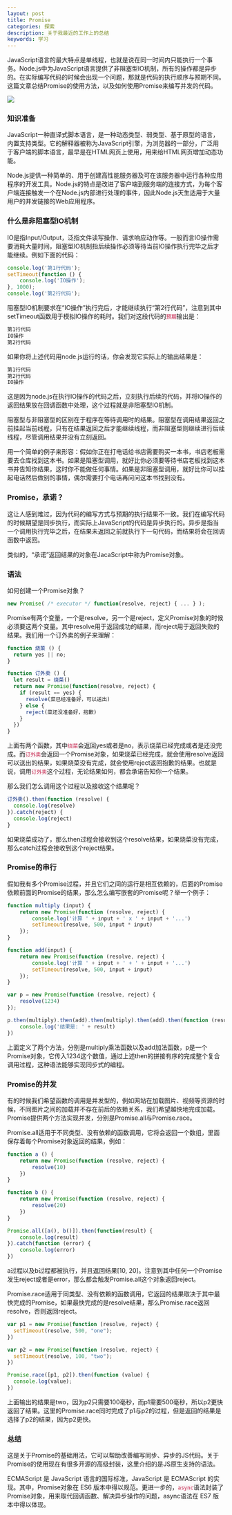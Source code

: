 ```yaml
---
layout: post
title: Promise
categories: 探索
description: 关于我最近的工作上的总结
keywords: 学习
---
```


JavaScript语言的最大特点是单线程，也就是说在同一时间内只能执行一个事务。Node.js中为JavaScript语言提供了非阻塞型IO机制，所有的操作都是异步的。在实际编写代码的时候会出现一个问题，那就是代码的执行顺序与预期不同。这篇文章总结Promise的使用方法，以及如何使用Promise来编写并发的代码。

![](https://alienx.oss-cn-shenzhen.aliyuncs.com/images/discovery/A0116.png)

### 知识准备

JavaScript一种直译式脚本语言，是一种动态类型、弱类型、基于原型的语言，内置支持类型。它的解释器被称为JavaScript引擎，为浏览器的一部分，广泛用于客户端的脚本语言，最早是在HTML网页上使用，用来给HTML网页增加动态功能。

Node.js提供一种简单的、用于创建高性能服务器及可在该服务器中运行各种应用程序的开发工具。Node.js的特点是改进了客户端到服务端的连接方式，为每个客户端连接触发一个在Node.js内部进行处理的事件，因此Node.js天生适用于大量用户的并发链接的Web应用程序。

### 什么是非阻塞型IO机制

IO是指Input/Output，泛指文件读写操作、请求响应动作等。一般而言IO操作需要消耗大量时间，阻塞型IO机制指后续操作必须等待当前IO操作执行完毕之后才能继续。例如下面的代码：

```javascript
console.log('第1行代码');
setTimeout(function () {
	console.log('IO操作');
}, 1000);
console.log('第2行代码');
```

阻塞型IO机制要求在“IO操作”执行完后，才能继续执行“第2行代码”，注意到其中setTimeout函数用于模拟IO操作的耗时。我们对这段代码的<code style="color:#c7254e;background-color:#f9f2f4;">预期</code>输出是：

```javascript
第1行代码
IO操作
第2行代码
```

如果你将上述代码用node.js运行的话，你会发现它实际上的输出结果是：

```javascript
第1行代码
第2行代码
IO操作
```

这是因为node.js在执行IO操作的代码之后，立刻执行后续的代码，并将IO操作的返回结果放在回调函数中处理，这个过程就是非阻塞型IO机制。

阻塞型与非阻塞型的区别在于程序在等待调用时的结果。阻塞型在调用结果返回之前挂起当前线程，只有在结果返回之后才能继续线程，而非阻塞型则继续进行后续线程，尽管调用结果并没有立刻返回。

用一个简单的例子来形容：假如你正在打电话给书店需要购买一本书，书店老板需要去仓库找到这本书。如果是阻塞型调用，就好比你必须要等待书店老板找到这本书并告知你结果，这时你不能做任何事情。如果是非阻塞型调用，就好比你可以挂起电话然后做别的事情，偶尔需要打个电话再问问这本书找到没有。

### Promise，承诺？

这让人感到难过，因为代码的编写方式与预期的执行结果不一致。我们在编写代码的时候期望是同步执行，而实际上JavaScript的代码是异步执行的。异步是指当一个调用执行完毕之后，在结果未返回之前就执行下一句代码，而结果将会在回调函数中返回。

类似的，“承诺”返回结果的对象在JacaScript中称为Promise对象。

### 语法

如何创建一个Promise对象？

```javascript
new Promise( /* executor */ function(resolve, reject) { ... } );
```

Promise有两个变量，一个是resolve，另一个是reject，定义Promise对象的时候必须要这两个变量。其中resolve用于返回成功的结果，而reject用于返回失败的结果。我们用一个订外卖的例子来理解：

```javascript
function 烧菜 () {
  return yes || no;
}

function 订外卖 () {
  let result = 烧菜()
  return new Promise(function(resolve, reject) {
    if (result == yes) {
      resolve(菜已经准备好，可以送出)
    } else {
      reject(菜还没准备好，抱歉)
    }
  })
}
```

上面有两个函数，其中<code style="color:#c7254e;background-color:#f9f2f4;">烧菜</code>会返回yes或者是no，表示烧菜已经完成或者是还没完成。而<code style="color:#c7254e;background-color:#f9f2f4;">订外卖</code>会返回一个Promise对象，如果烧菜已经完成，就会使用resolve返回可以送出的结果，如果烧菜没有完成，就会使用reject返回抱歉的结果。也就是说，调用<code style="color:#c7254e;background-color:#f9f2f4;">订外卖</code>这个过程，无论结果如何，都会承诺告知你一个结果。

那么我们怎么调用这个过程以及接收这个结果呢？

```javascript
订外卖().then(function (resolve) {
  console.log(resolve)
}).catch(reject) {
  console.log(reject)
}
```

如果烧菜成功了，那么then过程会接收到这个resolve结果，如果烧菜没有完成，那么catch过程会接收到这个reject结果。

### Promise的串行

假如我有多个Promise过程，并且它们之间的运行是相互依赖的，后面的Promise依赖前面的Promise的结果，那么怎么编写嵌套的Promise呢？举一个例子：

```javascript
function multiply (input) {
    return new Promise(function (resolve, reject) {
        console.log('计算 ' + input + ' x ' + input + '...')
        setTimeout(resolve, 500, input * input)
    });
}

function add(input) {
    return new Promise(function (resolve, reject) {
        console.log('计算 ' + input + ' + ' + input + '...')
        setTimeout(resolve, 500, input + input)
    });
}

var p = new Promise(function (resolve, reject) {
    resolve(1234)
});

p.then(multiply).then(add).then(multiply).then(add).then(function (result) {
    console.log('结果是: ' + result)
})
```

上面定义了两个方法，分别是multiply乘法函数以及add加法函数，p是一个Promise对象，它传入1234这个数值，通过上述then的拼接有序的完成整个复合调用过程，这种语法能够实现同步式的编程。

### Promise的并发

有的时候我们希望函数的调用是并发型的，例如网站在加载图片、视频等资源的时候，不同图片之间的加载并不存在前后的依赖关系，我们希望越快地完成加载。Promise提供两个方法实现并发，分别是Promise.all与Promise.race。

Promise.all适用于不同类型、没有依赖的函数调用，它将会返回一个数组，里面保存着每个Promise对象返回的结果，例如：

```javascript
function a () {
	return new Promise(function (resolve, reject) {
		resolve(10)
	})
}

function b () {
	return new Promise(function (resolve, reject) {
		resolve(20)
	})
}

Promise.all([a(), b()]).then(function(result) {
	console.log(result)
}).catch(function (error) {
	console.log(error)
})
```

a过程以及b过程都被执行，并且返回结果[10, 20]。注意到其中任何一个Promise发生reject或者是error，那么都会触发Promise.all这个对象返回reject。

Promise.race适用于同类型、没有依赖的函数调用，它返回的结果取决于其中最快完成的Promise，如果最快完成的是resolve结果，那么Promise.race返回resolve，否则返回reject。

```javascript
var p1 = new Promise(function (resolve, reject) { 
  setTimeout(resolve, 500, "one"); 
})

var p2 = new Promise(function (resolve, reject) { 
  setTimeout(resolve, 100, "two"); 
})

Promise.race([p1, p2]).then(function (value) {
  console.log(value);
})
```

上面输出的结果是two，因为p2只需要100毫秒，而p1需要500毫秒，所以p2更快返回了结果。这里的Promise.race同时完成了p1与p2的过程，但是返回的结果是选择了p2的结果，因为p2更快。

### 总结
这是关于Promise的基础用法，它可以帮助改善编写同步、异步的JS代码。关于Promise的使用现在有很多开源的高级封装，这里介绍的是JS原生支持的语法。

ECMAScript 是 JavaScript 语言的国际标准，JavaScript 是 ECMAScript 的实现。其中，Promise对象在 ES6 版本中得以规范。更进一步的，<code style="color:#c7254e;background-color:#f9f2f4;">async</code>语法封装了Promise对象，用来取代回调函数、解决异步操作的问题，async语法在 ES7 版本中得以体现。